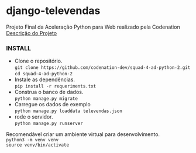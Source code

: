 # django-televendas
Projeto Final da Aceleração Python para Web realizado pela Codenation  
[Descrição do Projeto](README_CODENATION.md)  

### INSTALL  
- Clone o repositório.  
`git clone https://github.com/codenation-dev/squad-4-ad-python-2.git`  
`cd squad-4-ad-python-2`  
- Instale as dependências.  
`pip install -r requeriments.txt`  
- Construa o banco de dados.  
`python manage.py migrate`  
- Carregue os dados de exemplo  
`python manage.py loaddata televendas.json`  
- rode o servidor.  
`python manage.py runserver`  

Recomendável criar um ambiente virtual para desenvolvimento.  
`python3 -m venv venv`  
`source venv/bin/activate`    

